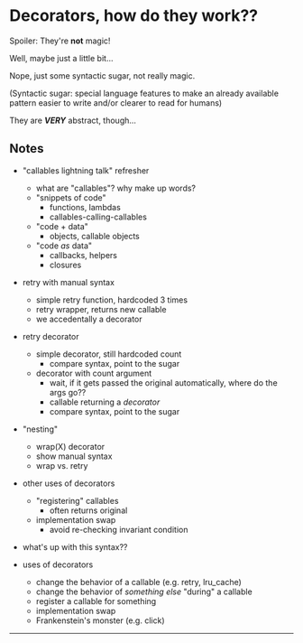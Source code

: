 
Decorators, how do they work??
==============================
Spoiler: They're **not** magic!

Well, maybe just a little bit... 

Nope, just some syntactic sugar, not really magic.

(Syntactic sugar: special language features to make an already available pattern easier to write and/or clearer to read for humans)

They are _**VERY**_ abstract, though...

Notes
-----
- "callables lightning talk" refresher
    - what are "callables"?  why make up words?
    - "snippets of code"
        - functions, lambdas
        - callables-calling-callables
    - "code + data"
        - objects, callable objects
    - "code _as_ data"
        - callbacks, helpers
        - closures

- retry with manual syntax
    - simple retry function, hardcoded 3 times
    - retry wrapper, returns new callable
    - we accedentally a decorator

- retry decorator
    - simple decorator, still hardcoded count
        - compare syntax, point to the sugar
    - decorator with count argument
        - wait, if it gets passed the original automatically, where do the args go??
        - callable returning a _decorator_
        - compare syntax, point to the sugar

- "nesting"
    - wrap(X) decorator
    - show manual syntax
    - wrap vs. retry

- other uses of decorators
    - "registering" callables
        - often returns original
    - implementation swap
        - avoid re-checking invariant condition

- what's up with this syntax??


- uses of decorators
    - change the behavior of a callable (e.g. retry, lru_cache)
    - change the behavior of _something else_ "during" a callable
    - register a callable for something
    - implementation swap
    - Frankenstein's monster (e.g. click)

---
